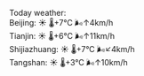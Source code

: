 Today weather:  
Beijing: ☀️   🌡️+7°C 🌬️↑4km/h  
Tianjin: ☀️   🌡️+6°C 🌬️↑11km/h  
Shijiazhuang: ☀️   🌡️+7°C 🌬️↙4km/h  
Tangshan: ☀️   🌡️+3°C 🌬️↑10km/h  
